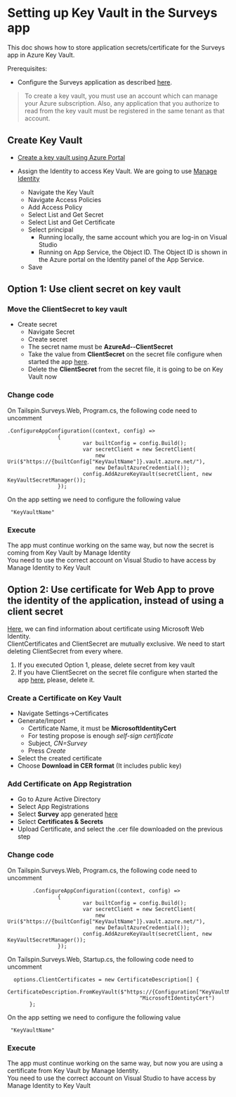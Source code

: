 # Setting up Key Vault in the Surveys app

This doc shows how to store application secrets/certificate for the Surveys app in Azure Key Vault.

Prerequisites:

- Configure the Surveys application as described [here](./get-started.md).

> To create a key vault, you must use an account which can manage your Azure subscription. Also, any application that you authorize to read from the key vault must be registered in the same tenant as that account.

## Create Key Vault

- [Create a key vault using Azure Portal](https://docs.microsoft.com/azure/key-vault/general/quick-create-portal#create-a-vault)

- Assign the Identity to access Key Vault. We are going to use [Manage Identity](https://docs.microsoft.com/en-us/aspnet/core/security/key-vault-configuration?view=aspnetcore-5.0#use-managed-identities-for-azure-resources)

  - Navigate the Key Vault
  - Navigate Access Policies
  - Add Access Policy
  - Select List and Get Secret
  - Select List and Get Certificate
  - Select principal
    - Running locally, the same account which you are log-in on Visual Studio
    - Running on App Service, the Object ID. The Object ID is shown in the Azure portal on the Identity panel of the App Service.
  - Save

## Option 1: Use client secret on key vault

### Move the ClientSecret to key vault

- Create secret
  - Navigate Secret
  - Create secret
  - The secret name must be **AzureAd--ClientSecret**
  - Take the value from **ClientSecret** on the secret file configure when started the app [here](./get-started.md).
  - Delete the **ClientSecret** from the secret file, it is going to be on Key Vault now

### Change code

On Tailspin.Surveys.Web, Program.cs, the following code need to uncomment

```dotnetcli
.ConfigureAppConfiguration((context, config) =>
                {
                        var builtConfig = config.Build();
                        var secretClient = new SecretClient(
                            new Uri($"https://{builtConfig["KeyVaultName"]}.vault.azure.net/"),
                            new DefaultAzureCredential());
                        config.AddAzureKeyVault(secretClient, new KeyVaultSecretManager());
                });
```

On the app setting we need to configure the following value

```dotnetcli
 "KeyVaultName"
```

### Execute

The app must continue working on the same way, but now the secret is coming from Key Vault by Manage Identity  
You need to use the correct account on Visual Studio to have access by Manage Identity to Key Vault

## Option 2: Use certificate for Web App to prove the identity of the application, instead of using a client secret

[Here](https://github.com/AzureAD/microsoft-identity-web/wiki/Using-certificates), we can find information about certificate using Microsoft Web Identity.  
ClientCertificates and ClientSecret are mutually exclusive. We need to start deleting ClientSecret from every where.

1. If you executed Option 1, please, delete secret from key vault
1. If you have ClientSecret on the secret file configure when started the app [here](./get-started.md), please, delete it.

### Create a Certificate on Key Vault

- Navigate Settings->Certificates
- Generate/Import
  - Certificate Name, it must be **MicrosoftIdentityCert**
  - For testing propose is enough _self-sign certificate_
  - Subject, _CN=Survey_
  - Press _Create_
- Select the created certificate
- Choose **Download in CER format** (It includes public key)

### Add Certificate on App Registration

- Go to Azure Active Directory
- Select App Registrations
- Select **Survey** app generated [here](./get-started.md)
- Select **Certificates & Secrets**
- Upload Certificate, and select the .cer file downloaded on the previous step

### Change code

On Tailspin.Surveys.Web, Program.cs, the following code need to uncomment

```dotnetcli
        .ConfigureAppConfiguration((context, config) =>
                {
                        var builtConfig = config.Build();
                        var secretClient = new SecretClient(
                            new Uri($"https://{builtConfig["KeyVaultName"]}.vault.azure.net/"),
                            new DefaultAzureCredential());
                        config.AddAzureKeyVault(secretClient, new KeyVaultSecretManager());
                });
```

On Tailspin.Surveys.Web, Startup.cs, the following code need to uncomment

```dotnetcli
  options.ClientCertificates = new CertificateDescription[] {
         CertificateDescription.FromKeyVault($"https://{Configuration["KeyVaultName"]}.vault.azure.net",
                                          "MicrosoftIdentityCert")
       };
```

On the app setting we need to configure the following value

```dotnetcli
 "KeyVaultName"
```

### Execute

The app must continue working on the same way, but now you are using a certificate from Key Vault by Manage Identity.  
You need to use the correct account on Visual Studio to have access by Manage Identity to Key Vault

